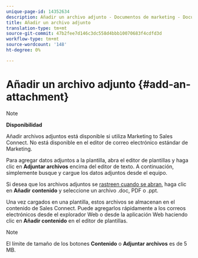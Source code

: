 ```yaml
---
unique-page-id: 14352634
description: Añadir un archivo adjunto - Documentos de marketing - Documentación del producto
title: Añadir un archivo adjunto
translation-type: tm+mt
source-git-commit: 47b2fee7d146c3dc558d4bbb10070683f4cdfd3d
workflow-type: tm+mt
source-wordcount: '148'
ht-degree: 0%

---
```



# Añadir un archivo adjunto {#add-an-attachment}

>[!NOTE]
>
>**Disponibilidad**
>
>Añadir archivos adjuntos está disponible si utiliza Marketing to Sales Connect. No está disponible en el editor de correo electrónico estándar de Marketing.

Para agregar datos adjuntos a la plantilla, abra el editor de plantillas y haga clic en **Adjuntar archivos** encima del editor de texto. A continuación, simplemente busque y cargue los datos adjuntos desde el equipo.

Si desea que los archivos adjuntos se [rastreen cuando se abran](http://docs.marketo.com/display/TEST/How+to+Track+Your+Email+Attachments), haga clic en **Añadir** **contenido** y seleccione un archivo .doc, PDF o .ppt.

Una vez cargados en una plantilla, estos archivos se almacenan en el contenido de Sales Connect. Puede agregarlos rápidamente a los correos electrónicos desde el explorador Web o desde la aplicación [](http://toutapp.com/login) Web haciendo clic en **Añadir contenido** en el editor de plantillas.

>[!NOTE]
>
>El límite de tamaño de los botones **Contenido** o **Adjuntar archivos** es de 5 MB.

